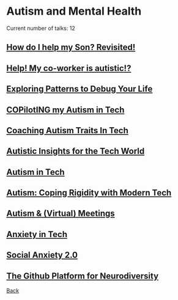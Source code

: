 # Autism and Mental Health

Current number of talks: 12

## [How do I help my Son? Revisited!](HowDoIHelpMySonRevisited.md)

## [Help! My co-worker is autistic!?](HelpMyCoWorkerIsAutistic.md)

## [Exploring Patterns to Debug Your Life](ExploringPatternsToDebugYourLife.md)

## [COPilotING my Autism in Tech](COPilotINGMyAutismInTech.md)

## [Coaching Autism Traits In Tech](CoachingAutismTraitsInTech.md)

## [Autistic Insights for the Tech World](AutisticInsigtsForTheTechWorld.md)

## [Autism in Tech](AutismInTech.md)

## [Autism: Coping Rigidity with Modern Tech](AutismCopingRigidityWithModernTech.md)

## [Autism & (Virtual) Meetings](AutismAndVirtualAndInPersonMeetings.md)

## [Anxiety in Tech](AnxietyInTech.md)

## [Social Anxiety 2.0](SocialAnxiety2dot0.md)

## [The Github Platform for Neurodiversity](TheGithubPlatformforNeurodiversity.md)

[Back](../README.md)